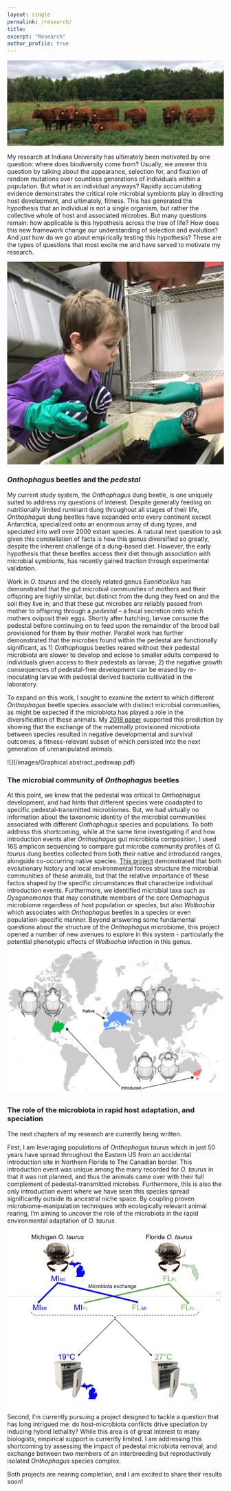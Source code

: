 ```yaml
---
layout: single
permalink: /research/
title:
excerpt: "Research"
author_profile: true
---
```


![](/images/research_cows.jpeg)

My research at Indiana University has ultimately been motivated by one question: where does biodiversity come from? Usually, we answer this question by talking about the appearance, selection for, and fixation of random mutations over countless generations of individuals within a population. But what is an individual anyways? Rapidly accumulating evidence demonstrates the critical role microbial symbionts play in directing host development, and ultimately, fitness. This has generated the hypothesis that an individual is not a single organism, but rather the collective whole of host and associated microbes. But many questions remain: how applicable is this hypothesis across the tree of life? How does this new framework change our understanding of selection and evolution? And just how do we go about empirically testing this hypothesis?
These are the types of questions that most excite me and have served to motivate my research.

![](/images/showingflynnbeetles.jpg)

### *Onthophagus* beetles and the *pedestal*

My current study system, the *Onthophagus* dung beetle, is one uniquely suited to address my questions of interest. Despite generally feeding on nutritionally limited ruminant dung throughout all stages of their life, *Onthophagus* dung beetles have expanded onto every continent except Antarctica, specialized onto an enormous array of dung types, and speciated into well over 2000 extant species. A natural next question to ask given this constellation of facts is how this genus diversified so greatly, despite the inherent challenge of a dung-based diet. However, the early hypothesis that these beetles access their diet through association with microbial symbionts, has recently gained traction through experimental validation.

Work in *O. taurus* and the closely related genus *Euoniticellus* has demonstrated that the gut microbial communities of mothers and their offspring are highly similar, but distinct from the dung they feed on and the soil they live in; and that these gut microbes are reliably passed from mother to offspring through a *pedestal* – a fecal secretion onto which mothers oviposit their eggs. Shortly after hatching, larvae consume the pedestal before continuing on to feed upon the remainder of the brood ball provisioned for them by their mother. Parallel work has further demonstrated that the microbes found within the pedestal are functionally significant, as 1) *Onthophagus* beetles reared without their pedestal microbiota are slower to develop and eclose to smaller adults compared to individuals given access to their pedestals as larvae; 2) the negative growth consequences of pedestal-free development can be erased by re-inoculating larvae with pedestal derived bacteria cultivated in the laboratory.

To expand on this work, I sought to examine the extent to which different *Onthophagus* beetle species associate with distinct microbial communities, as might be expected if the microbiota has played a role in the diversification of these animals. My [2018 paper](http://erikpark.github.io/files/2018-Transgenerational-developmental-effects-of-species-specific-maternally-transmitted-microbiota-in-Onthophagus-dung-beetles.pdf) supported this prediction by showing that the exchange of the maternally provisioned microbiota between species resulted in negative developmental and survival outcomes, a fitness-relevant subset of which persisted into the next generation of unmanipulated animals.

![](/images/Graphical abstract_pedswap.pdf)

### The microbial community of *Onthophagus* beetles

At this point, we knew that the pedestal was critical to *Onthophagus* development, and had hints that different species were coadapted to specific pedestal-transmitted microbiomes. But, we had virtually no information about the taxonomic identity of the microbial communities associated with different *Onthophagus* species and populations. To both address this shortcoming, while at the same time investigating if and how introduction events alter *Onthophagus* gut microbiota composition, I used 16S amplicon sequencing to compare gut microbe community profiles of *O. taurus* dung beetles collected from both their native and introduced ranges, alongside co-occurring native species. [This project](http://erikpark.github.io/files/Parker2020_Article_MyMicrobiomeWouldWalk10000Mile.pdf) demonstrated that both evolutionary history and local environmental forces structure the microbial communities of these animals, but that the relative importance of these factos shaped by the specific circumstances that characterize individual introduction events. Furthermore, we identified microbial taxa such as *Dysgonomonas* that may constitute members of the core *Onthophagus* microbiome regardless of host population or species, but also *Wolbachia* which associates with *Onthophagus* beetles in a species or even population-specific manner. Beyond answering some fundamental questions about the structure of the *Onthophagus* microbiome, this project opened a number of new avenues to explore in this system - particularly the potential phenotypic effects of *Wolbachia* infection in this genus.

![](/images/world.png)

### The role of the microbiota in rapid host adaptation, and speciation

The next chapters of my research are currently being written.

First, I am leveraging populations of *Onthophagus taurus* which in just 50 years have spread throughout the Eastern US from an accidental introduction site in Northern Florida to The Canadian border. This introduction event was unique among the many recorded for *O. taurus* in that it was not planned, and thus the animals came over with their full complement of pedestal-transmitted microbes. Furthermore, this is also the only introduction event where we have seen this species spread significantly outside its ancestral niche space. By coupling proven microbiome-manipulation techniques with ecologically relevant animal rearing, I’m aiming to uncover the role of the microbiota in the rapid environmental adaptation of *O. taurus*.

![](/images/MIXFL.png)

Second, I’m currently pursuing a project designed to tackle a question that has long intrigued me: do host-microbiota conflicts drive speciation by inducing hybrid lethality? While this area is of great interest to many biologists, empirical support is currently limited. I am addressing this shortcoming by assessing the impact of pedestal microbiota removal, and exchange between two members of an interbreeding but reproductively isolated *Onthophagus* species complex.

Both projects are nearing completion, and I am excited to share their results soon!
